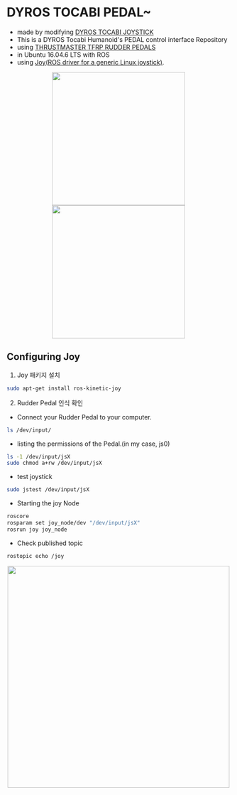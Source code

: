 # DYROS TOCABI PEDAL~

* made by modifying [DYROS TOCABI JOYSTICK](https://github.com/Hokyun-Lee/dyros_tocabi_joystick)
* This is a DYROS Tocabi Humanoid's PEDAL control interface Repository
* using [THRUSTMASTER TFRP RUDDER PEDALS](http://www.thrustmaster.com/ko_KR/press/thrustmaster-tfrp-rudder-pedals-smart)
* in Ubuntu 16.04.6 LTS with ROS <br>
* using [Joy(ROS driver for a generic Linux joystick)](http://wiki.ros.org/joy).

<p align="center"><img src="https://user-images.githubusercontent.com/68094299/89493148-6b439180-d7ee-11ea-8457-ba2b5c2ff1b0.png" height="300"><img src="https://user-images.githubusercontent.com/68094299/89492962-db9de300-d7ed-11ea-8901-9ee6053f3ca9.png" height="300">

## Configuring Joy ##
1. Joy 패키지 설치
```sh
sudo apt-get install ros-kinetic-joy
```

2. Rudder Pedal 인식 확인
* Connect your Rudder Pedal to your computer.
```sh
ls /dev/input/
```

* listing the permissions of the Pedal.(in my case, js0)
```sh
ls -1 /dev/input/jsX
sudo chmod a+rw /dev/input/jsX
```

* test joystick
```sh
sudo jstest /dev/input/jsX
```

* Starting the joy Node
```sh
roscore
rosparam set joy_node/dev "/dev/input/jsX"
rosrun joy joy_node
```
* Check published topic
```sh
rostopic echo /joy
```

<p align="center"><img src="https://user-images.githubusercontent.com/68094299/89493835-f6715700-d7ef-11ea-8d79-757c2817fa8a.png" height="500">
